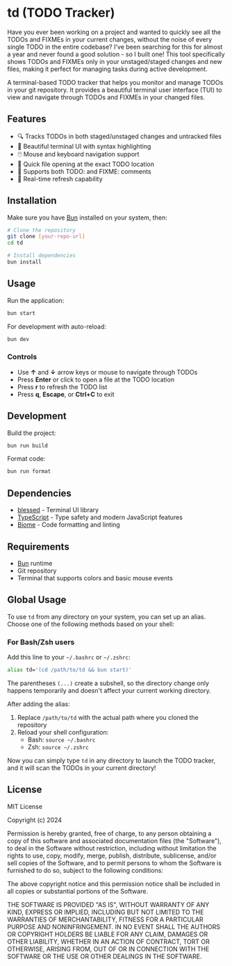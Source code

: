 # td (TODO Tracker)

Have you ever been working on a project and wanted to quickly see all the TODOs and FIXMEs in your current changes, without the noise of every single TODO in the entire codebase? I've been searching for this for almost a year and never found a good solution - so I built one! This tool specifically shows TODOs and FIXMEs only in your unstaged/staged changes and new files, making it perfect for managing tasks during active development.

A terminal-based TODO tracker that helps you monitor and manage TODOs in your git repository. It provides a beautiful terminal user interface (TUI) to view and navigate through TODOs and FIXMEs in your changed files.

## Features

- 🔍 Tracks TODOs in both staged/unstaged changes and untracked files
- 🎨 Beautiful terminal UI with syntax highlighting
- 🖱️ Mouse and keyboard navigation support
- 🔗 Quick file opening at the exact TODO location
- 🎯 Supports both TODO: and FIXME: comments
- 🔄 Real-time refresh capability

## Installation

Make sure you have [Bun](https://bun.sh) installed on your system, then:

```bash
# Clone the repository
git clone [your-repo-url]
cd td

# Install dependencies
bun install
```

## Usage

Run the application:
```bash
bun start
```

For development with auto-reload:
```bash
bun dev
```

### Controls

- Use **↑** and **↓** arrow keys or mouse to navigate through TODOs
- Press **Enter** or click to open a file at the TODO location
- Press **r** to refresh the TODO list
- Press **q**, **Escape**, or **Ctrl+C** to exit

## Development

Build the project:
```bash
bun run build
```

Format code:
```bash
bun run format
```

## Dependencies

- [blessed](https://github.com/chjj/blessed) - Terminal UI library
- [TypeScript](https://www.typescriptlang.org/) - Type safety and modern JavaScript features
- [Biome](https://biomejs.dev/) - Code formatting and linting

## Requirements

- [Bun](https://bun.sh) runtime
- Git repository
- Terminal that supports colors and basic mouse events

## Global Usage

To use `td` from any directory on your system, you can set up an alias. Choose one of the following methods based on your shell:

### For Bash/Zsh users
Add this line to your `~/.bashrc` or `~/.zshrc`:
```bash
alias td='(cd /path/to/td && bun start)'
```

The parentheses `(...)` create a subshell, so the directory change only happens temporarily and doesn't affect your current working directory.

After adding the alias:
1. Replace `/path/to/td` with the actual path where you cloned the repository
2. Reload your shell configuration:
   - Bash: `source ~/.bashrc`
   - Zsh: `source ~/.zshrc`

Now you can simply type `td` in any directory to launch the TODO tracker, and it will scan the TODOs in your current directory!

## License

MIT License

Copyright (c) 2024 

Permission is hereby granted, free of charge, to any person obtaining a copy
of this software and associated documentation files (the "Software"), to deal
in the Software without restriction, including without limitation the rights
to use, copy, modify, merge, publish, distribute, sublicense, and/or sell
copies of the Software, and to permit persons to whom the Software is
furnished to do so, subject to the following conditions:

The above copyright notice and this permission notice shall be included in all
copies or substantial portions of the Software.

THE SOFTWARE IS PROVIDED "AS IS", WITHOUT WARRANTY OF ANY KIND, EXPRESS OR
IMPLIED, INCLUDING BUT NOT LIMITED TO THE WARRANTIES OF MERCHANTABILITY,
FITNESS FOR A PARTICULAR PURPOSE AND NONINFRINGEMENT. IN NO EVENT SHALL THE
AUTHORS OR COPYRIGHT HOLDERS BE LIABLE FOR ANY CLAIM, DAMAGES OR OTHER
LIABILITY, WHETHER IN AN ACTION OF CONTRACT, TORT OR OTHERWISE, ARISING FROM,
OUT OF OR IN CONNECTION WITH THE SOFTWARE OR THE USE OR OTHER DEALINGS IN THE
SOFTWARE.
